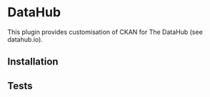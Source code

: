 DataHub
====

This plugin provides customisation of CKAN for The DataHub (see datahub.io).


Installation
------------


Tests
-----





